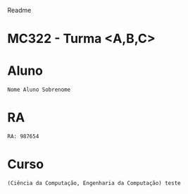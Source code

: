 Readme
# **MC322 - Turma <A,B,C>**

# **Aluno**
    Nome Aluno Sobrenome

# **RA**
    RA: 987654

# **Curso**
    (Ciência da Computação, Engenharia da Computação) teste
